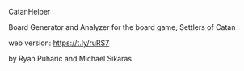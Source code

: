 CatanHelper


Board Generator and Analyzer for the board game, Settlers of Catan

web version: https://t.ly/ruRS7

by Ryan Puharic and Michael Sikaras

